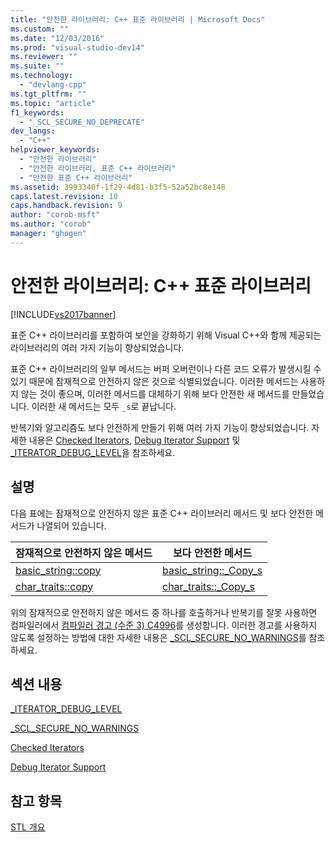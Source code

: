 ```yaml
---
title: "안전한 라이브러리: C++ 표준 라이브러리 | Microsoft Docs"
ms.custom: ""
ms.date: "12/03/2016"
ms.prod: "visual-studio-dev14"
ms.reviewer: ""
ms.suite: ""
ms.technology: 
  - "devlang-cpp"
ms.tgt_pltfrm: ""
ms.topic: "article"
f1_keywords: 
  - "_SCL_SECURE_NO_DEPRECATE"
dev_langs: 
  - "C++"
helpviewer_keywords: 
  - "안전한 라이브러리"
  - "안전한 라이브러리, 표준 C++ 라이브러리"
  - "안전한 표준 C++ 라이브러리"
ms.assetid: 3993340f-1f29-4d81-b3f5-52a52bc8e148
caps.latest.revision: 10
caps.handback.revision: 9
author: "corob-msft"
ms.author: "corob"
manager: "ghogen"
---
```

# 안전한 라이브러리: C++ 표준 라이브러리
[!INCLUDE[vs2017banner](../assembler/inline/includes/vs2017banner.md)]

표준 C\+\+ 라이브러리를 포함하여 보안을 강화하기 위해 Visual C\+\+와 함께 제공되는 라이브러리의 여러 가지 기능이 향상되었습니다.  
  
 표준 C\+\+ 라이브러리의 일부 메서드는 버퍼 오버런이나 다른 코드 오류가 발생시킬 수 있기 때문에 잠재적으로 안전하지 않은 것으로 식별되었습니다. 이러한 메서드는 사용하지 않는 것이 좋으며, 이러한 메서드를 대체하기 위해 보다 안전한 새 메서드를 만들었습니다. 이러한 새 메서드는 모두 `_s`로 끝납니다.  
  
 반복기와 알고리즘도 보다 안전하게 만들기 위해 여러 가지 기능이 향상되었습니다. 자세한 내용은 [Checked Iterators](../standard-library/checked-iterators.md), [Debug Iterator Support](../standard-library/debug-iterator-support.md) 및 [\_ITERATOR\_DEBUG\_LEVEL](../standard-library/iterator-debug-level.md)을 참조하세요.  
  
## 설명  
 다음 표에는 잠재적으로 안전하지 않은 표준 C\+\+ 라이브러리 메서드 및 보다 안전한 메서드가 나열되어 있습니다.  
  
|잠재적으로 안전하지 않은 메서드|보다 안전한 메서드|  
|-----------------------|----------------|  
|[basic\_string::copy](../Topic/basic_string::copy.md)|[basic\_string::\_Copy\_s](../Topic/basic_string::_Copy_s.md)|  
|[char\_traits::copy](../Topic/char_traits::copy.md)|[char\_traits::\_Copy\_s](../Topic/char_traits::_Copy_s.md)|  
  
 위의 잠재적으로 안전하지 않은 메서드 중 하나를 호출하거나 반복기를 잘못 사용하면 컴파일러에서 [컴파일러 경고 \(수준 3\) C4996](../error-messages/compiler-warnings/compiler-warning-level-3-c4996.md)를 생성합니다. 이러한 경고를 사용하지 않도록 설정하는 방법에 대한 자세한 내용은 [\_SCL\_SECURE\_NO\_WARNINGS](../standard-library/scl-secure-no-warnings.md)를 참조하세요.  
  
## 섹션 내용  
 [\_ITERATOR\_DEBUG\_LEVEL](../standard-library/iterator-debug-level.md)  
  
 [\_SCL\_SECURE\_NO\_WARNINGS](../standard-library/scl-secure-no-warnings.md)  
  
 [Checked Iterators](../standard-library/checked-iterators.md)  
  
 [Debug Iterator Support](../standard-library/debug-iterator-support.md)  
  
## 참고 항목  
 [STL 개요](../standard-library/cpp-standard-library-overview.md)